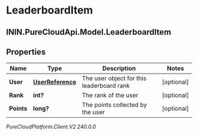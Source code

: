 # LeaderboardItem

## ININ.PureCloudApi.Model.LeaderboardItem

## Properties

|Name | Type | Description | Notes|
|------------ | ------------- | ------------- | -------------|
| **User** | [**UserReference**](UserReference) | The user object for this leaderboard rank | [optional] |
| **Rank** | **int?** | The rank of the user | [optional] |
| **Points** | **long?** | The points collected by the user | [optional] |



_PureCloudPlatform.Client.V2 240.0.0_
